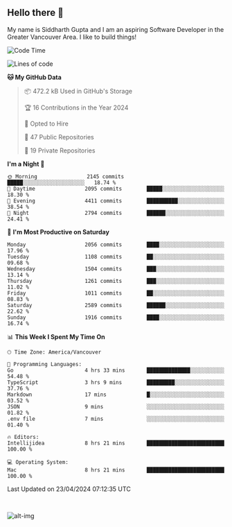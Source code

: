## Hello there :wave:

My name is Siddharth Gupta and I am an aspiring Software Developer in the Greater Vancouver Area. I like to build things!

<!-- ![gif](https://github.com/siddg97/siddg97/blob/master/dino.gif) -->

<!--START_SECTION:waka-->
![Code Time](http://img.shields.io/badge/Code%20Time-1%2C928%20hrs%2026%20mins-blue)

![Lines of code](https://img.shields.io/badge/From%20Hello%20World%20I%27ve%20Written-18.1%20million%20lines%20of%20code-blue)

**🐱 My GitHub Data** 

> 📦 472.2 kB Used in GitHub's Storage 
 > 
> 🏆 16 Contributions in the Year 2024
 > 
> 💼 Opted to Hire
 > 
> 📜 47 Public Repositories 
 > 
> 🔑 19 Private Repositories 
 > 
**I'm a Night 🦉** 

```text
🌞 Morning                2145 commits        █████░░░░░░░░░░░░░░░░░░░░   18.74 % 
🌆 Daytime                2095 commits        █████░░░░░░░░░░░░░░░░░░░░   18.30 % 
🌃 Evening                4411 commits        ██████████░░░░░░░░░░░░░░░   38.54 % 
🌙 Night                  2794 commits        ██████░░░░░░░░░░░░░░░░░░░   24.41 % 
```
📅 **I'm Most Productive on Saturday** 

```text
Monday                   2056 commits        ████░░░░░░░░░░░░░░░░░░░░░   17.96 % 
Tuesday                  1108 commits        ██░░░░░░░░░░░░░░░░░░░░░░░   09.68 % 
Wednesday                1504 commits        ███░░░░░░░░░░░░░░░░░░░░░░   13.14 % 
Thursday                 1261 commits        ███░░░░░░░░░░░░░░░░░░░░░░   11.02 % 
Friday                   1011 commits        ██░░░░░░░░░░░░░░░░░░░░░░░   08.83 % 
Saturday                 2589 commits        ██████░░░░░░░░░░░░░░░░░░░   22.62 % 
Sunday                   1916 commits        ████░░░░░░░░░░░░░░░░░░░░░   16.74 % 
```


📊 **This Week I Spent My Time On** 

```text
🕑︎ Time Zone: America/Vancouver

💬 Programming Languages: 
Go                       4 hrs 33 mins       ██████████████░░░░░░░░░░░   54.48 % 
TypeScript               3 hrs 9 mins        █████████░░░░░░░░░░░░░░░░   37.76 % 
Markdown                 17 mins             █░░░░░░░░░░░░░░░░░░░░░░░░   03.52 % 
JSON                     9 mins              ░░░░░░░░░░░░░░░░░░░░░░░░░   01.82 % 
.env file                7 mins              ░░░░░░░░░░░░░░░░░░░░░░░░░   01.40 % 

🔥 Editors: 
Intellijidea             8 hrs 21 mins       █████████████████████████   100.00 % 

💻 Operating System: 
Mac                      8 hrs 21 mins       █████████████████████████   100.00 % 
```


 Last Updated on 23/04/2024 07:12:35 UTC
<!--END_SECTION:waka-->

<br>

![alt-img](https://github-readme-stats.vercel.app/api?username=siddg97&count_private=true&theme=nightowl&show_icons=true)

